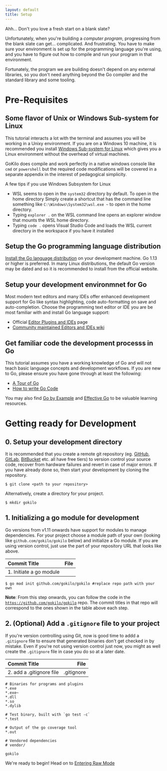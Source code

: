 ```yaml
---
layout: default
title: Setup
---
```


Ahh...  Don't you love a fresh start on a blank slate?

Unfortunately, when you're building a *computer program*, progressing
from the blank slate can get... complicated. And frustrating. You have
to make sure your environment is set up for the programming language 
you're using, and you have to figure out how to compile and run your 
program in that environment.

Fortunately, the program we are building doesn't depend on any external
libraries, so you don't need anything beyond the Go compiler and the standard
library and some tooling.

# Pre-Requisites

## Some flavor of Unix or Windows Sub-system for Linux
This tutorial interacts a lot with the terminal and assumes you will be
working in a Unixy environment. If you are on a Windows 10 machine, it is
recommended you install [Windows Sub-system for Linux](https://docs.microsoft.com/en-us/windows/wsl/about) which gives you a Linux environment without the
overhead of virtual machines.

GoKilo does compile and work perfectly in a native windows console like `cmd`
or `powershell` but the required code modifications will be covered in a 
separate appendix in the interest of pedagogical simplicity.

A few tips if you use Windows Subsystem for Linux
- WSL seems to open in the `system32` directory by default. To open
  in the home directory
  Simply create a shortcut that has the command line something like 
  `C:\Windows\System32\wsl.exe ~` to open in the home directory.
- Typing `explorer .` on the WSL command line opens an explorer window
  that mounts the WSL home directory.
- Typing `code .` opens Visual Studio Code and loads the WSL current
  directory in the workspace if you have it installed

## Setup the Go programming language distribution
[Install the Go language distribution](https://golang.org/doc/install) 
on your development machine. Go 1.13 or higher is preferred. In many
Linux distributions, the default Go version may be dated and so it 
is recommended to install from the official website.

## Setup your development environmnet for Go
Most modern text editors and many IDEs offer enhanced development 
support for Go like syntax highlighting, code auto-formatting on save
and auto-completion. Choose the programming text editor or IDE you
are be most familiar with and install Go language support:
- Official [Editor Plugins and IDEs](https://golang.org/doc/editors.html) page
- [Community maintained Editors and IDEs wiki](https://github.com/golang/go/wiki/IDEsAndTextEditorPlugins)

## Get familiar code the development processs in Go
This tutorial assumes you have a working knowledge of Go and will not
teach basic language concepts and development workflows. If you are
new to Go, please ensure you have gone through at least the following:
- [A Tour of Go](https://tour.golang.org)
- [How to write Go Code](https://golang.org/doc/code.html)

You may also find [Go by Example](https://gobyexample.com/) and 
[Effective Go](https://golang.org/doc/effective_go.html) to be valuable
learning resources.

# Getting ready for Development

## 0. Setup your development directory
It is recommended that you create a remote git repository
(eg. [GitHub](https://github.com/), [GitLab](https://about.gitlab.com/),
[BitBucket](https://bitbucket.org/) etc. all have free tiers) to
version control your source code, recover from hardware failures
and revert in case of major errors. If you have already done so,
then start your development by cloning the repository.
```
$ git clone <path to your repository>
```
Alternatively, create a directory for your project.
```
$ mkdir gokilo
```

## 1. Initializing a go module for development
Go versions from v1.11 onwards have support for modules to manage
dependencies. For your project choose a module path of your own 
(looking like `github.com/gokilo/gokilo` below) and initialize
a Go module. If you are using version control, just use the part
of your repository URL that looks like above.


| **Commit Title** | **File** |
|:-----------------|---------:|
| 1. Initiate a go module | |

```
$ go mod init github.com/gokilo/gokilo #replace repo path with your own
```

**Note**: From this step onwards, you can follow the code in the
[`https://github.com/gokilo/gokilo`](https://github.com/gokilo/gokilo)
repo. The commit titles in that repo will correspond to the ones shown
in the table above each step.

## 2. (Optional) Add a `.gitignore` file to your project
If you're version controlling using Git, now is  good time to
addd a `.gitignore` file to ensure that generated binaries don't
get checked in by mistake. Even if you're not using version
control just now, you might as well create the `.gitignore` file
in case you do so at a later date.

| **Commit Title** | **File** |
|:-----------------|---------:|
| 2. add a .gitignore file | .gitignore |

```
# Binaries for programs and plugins
*.exe
*.exe~
*.dll
*.so
*.dylib

# Test binary, built with `go test -c`
*.test

# Output of the go coverage tool
*.out

# Vendored dependencies
# vendor/

gokilo
```


We're ready to begin! Head on to [Entering Raw Mode](/entering-raw-mode.html)